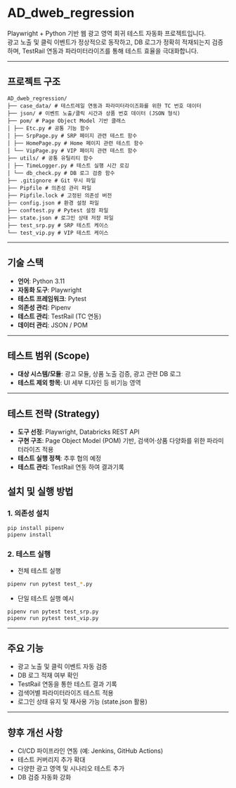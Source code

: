 
# AD_dweb_regression

Playwright + Python 기반 웹 광고 영역 회귀 테스트 자동화 프로젝트입니다.  
광고 노출 및 클릭 이벤트가 정상적으로 동작하고, DB 로그가 정확히 적재되는지 검증하며, TestRail 연동과 파라미터라이즈를 통해 테스트 효율을 극대화합니다.

---

## 프로젝트 구조

```
AD_dweb_regression/
├── case_data/ # 테스트레일 연동과 파라미터라이즈화를 위한 TC 번호 데이터
├── json/ # 이벤트 노출/클릭 시간과 상품 번호 데이터 (JSON 형식)
├── pom/ # Page Object Model 기반 클래스
│ ├── Etc.py # 공통 기능 함수
│ ├── SrpPage.py # SRP 페이지 관련 테스트 함수
│ ├── HomePage.py # Home 페이지 관련 테스트 함수
│ └── VipPage.py # VIP 페이지 관련 테스트 함수
├── utils/ # 공통 유틸리티 함수
│ ├── TimeLogger.py # 테스트 실행 시간 로깅
│ └── db_check.py # DB 로그 검증 함수
├── .gitignore # Git 무시 파일
├── Pipfile # 의존성 관리 파일
├── Pipfile.lock # 고정된 의존성 버전
├── config.json # 환경 설정 파일
├── conftest.py # Pytest 설정 파일
├── state.json # 로그인 상태 저장 파일
├── test_srp.py # SRP 테스트 케이스
└── test_vip.py # VIP 테스트 케이스
```

---

## 기술 스택

- **언어**: Python 3.11
- **자동화 도구**: Playwright  
- **테스트 프레임워크**: Pytest  
- **의존성 관리**: Pipenv  
- **테스트 관리**: TestRail (TC 연동)  
- **데이터 관리**: JSON / POM  

---

## 테스트 범위 (Scope)

- **대상 시스템/모듈**: 광고 모듈, 상품 노출 검증, 광고 관련 DB 로그  
- **테스트 제외 항목**: UI 세부 디자인 등 비기능 영역  

---

## 테스트 전략 (Strategy)

- **도구 선정**: Playwright, Databricks REST API  
- **구현 구조**: Page Object Model (POM) 기반, 검색어·상품 다양화를 위한 파라미터라이즈 적용  
- **테스트 실행 정책**: 추후 협의 예정
- **테스트 관리**: TestRail 연동 하여 결과기록


## 설치 및 실행 방법

### 1. 의존성 설치

```bash
pip install pipenv
pipenv install
```

### 2. 테스트 실행

- 전체 테스트 실행
```bash
pipenv run pytest test_*.py
```

- 단일 테스트 실행 예시
```bash
pipenv run pytest test_srp.py
pipenv run pytest test_vip.py
```

---

## 주요 기능

- 광고 노출 및 클릭 이벤트 자동 검증  
- DB 로그 적재 여부 확인  
- TestRail 연동을 통한 테스트 결과 기록  
- 검색어별 파라미터라이즈 테스트 적용    
- 로그인 상태 유지 및 재사용 가능 (state.json 활용)

---

## 향후 개선 사항

- CI/CD 파이프라인 연동 (예: Jenkins, GitHub Actions)  
- 테스트 커버리지 추가 확대  
- 다양한 광고 영역 및 시나리오 테스트 추가  
- DB 검증 자동화 강화

